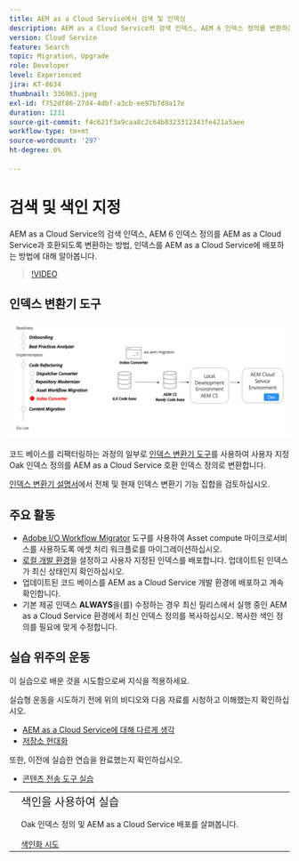```yaml
---
title: AEM as a Cloud Service에서 검색 및 인덱싱
description: AEM as a Cloud Service의 검색 인덱스, AEM 6 인덱스 정의를 변환하는 방법 및 인덱스를 배포하는 방법에 대해 알아봅니다.
version: Cloud Service
feature: Search
topic: Migration, Upgrade
role: Developer
level: Experienced
jira: KT-8634
thumbnail: 336963.jpeg
exl-id: f752df86-27d4-4dbf-a3cb-ee97b7d9a17e
duration: 1231
source-git-commit: f4c621f3a9caa8c2c64b8323312343fe421a5aee
workflow-type: tm+mt
source-wordcount: '297'
ht-degree: 0%

---
```


# 검색 및 색인 지정

AEM as a Cloud Service의 검색 인덱스, AEM 6 인덱스 정의를 AEM as a Cloud Service과 호환되도록 변환하는 방법, 인덱스를 AEM as a Cloud Service에 배포하는 방법에 대해 알아봅니다.

>[!VIDEO](https://video.tv.adobe.com/v/336963?quality=12&learn=on)

## 인덱스 변환기 도구

![인덱스 변환기 도구](./assets/index-converter.png)

코드 베이스를 리팩터링하는 과정의 일부로 [인덱스 변환기 도구](https://github.com/adobe/aio-cli-plugin-aem-cloud-service-migration#command-aio-aem-migrationindex-converter)를 사용하여 사용자 지정 Oak 인덱스 정의를 AEM as a Cloud Service 호환 인덱스 정의로 변환합니다.

[인덱스 변환기 설명서](https://experienceleague.adobe.com/docs/experience-manager-cloud-service/content/migration-journey/refactoring-tools/index-converter.html)에서 전체 및 현재 인덱스 변환기 기능 집합을 검토하십시오.

## 주요 활동

+ [Adobe I/O Workflow Migrator](https://github.com/adobe/aio-cli-plugin-aem-cloud-service-migration#command-aio-aem-migrationindex-converter) 도구를 사용하여 Asset compute 마이크로서비스를 사용하도록 에셋 처리 워크플로를 마이그레이션하십시오.
+ [로컬 개발 환경](https://experienceleague.adobe.com/docs/experience-manager-learn/cloud-service/local-development-environment-set-up/overview.html?lang=ko-KR)을 설정하고 사용자 지정된 인덱스를 배포합니다. 업데이트된 인덱스가 최신 상태인지 확인하십시오.
+ 업데이트된 코드 베이스를 AEM as a Cloud Service 개발 환경에 배포하고 계속 확인합니다.
+ 기본 제공 인덱스 **ALWAYS**&#x200B;을(를) 수정하는 경우 최신 릴리스에서 실행 중인 AEM as a Cloud Service 환경에서 최신 인덱스 정의를 복사하십시오. 복사한 색인 정의를 필요에 맞게 수정합니다.

## 실습 위주의 운동

이 실습으로 배운 것을 시도함으로써 지식을 적용하세요.

실습형 운동을 시도하기 전에 위의 비디오와 다음 자료를 시청하고 이해했는지 확인하십시오.

+ [AEM as a Cloud Service에 대해 다르게 생각](./introduction.md)
+ [저장소 현대화](./repository-modernization.md)

또한, 이전에 실습한 연습을 완료했는지 확인하십시오.

+ [콘텐츠 전송 도구 실습](./content-migration/content-transfer-tool.md#hands-on-exercise)

<table style="border-width:0">
    <tr>
        <td style="width:150px">
            <a  rel="noreferrer"
                target="_blank"
                href="https://github.com/adobe/aem-cloud-engineering-video-series-exercises/tree/session7-indexes#cloud-acceleration-bootcamp---session-7-search-and-indexing"><img alt="실습 GitHub 리포지토리" src="./assets/github.png"/>
            </a>        
        </td>
        <td style="width:100%;margin-bottom:1rem;">
            <div style="font-size:1.25rem;font-weight:400;">색인을 사용하여 실습</div>
            <p style="margin:1rem 0">
                Oak 인덱스 정의 및 AEM as a Cloud Service 배포를 살펴봅니다.
            </p>
            <a  rel="noreferrer"
                target="_blank"
                href="https://github.com/adobe/aem-cloud-engineering-video-series-exercises/tree/session7-indexes#cloud-acceleration-bootcamp---session-7-search-and-indexing" class="spectrum-Button spectrum-Button--primary spectrum-Button--sizeM">
                <span class="spectrum-Button-label has-no-wrap has-text-weight-bold">색인화 시도</span>
            </a>
        </td>
    </tr>
</table>
